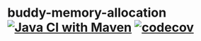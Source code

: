 # buddy-memory-allocation [![Java CI with Maven](https://github.com/Frederick-S/buddy-memory-allocation/actions/workflows/maven.yml/badge.svg?branch=main)](https://github.com/Frederick-S/buddy-memory-allocation/actions/workflows/maven.yml) [![codecov](https://codecov.io/gh/Frederick-S/buddy-memory-allocation/branch/main/graph/badge.svg?token=N73MEA3XQR)](https://codecov.io/gh/Frederick-S/buddy-memory-allocation)
